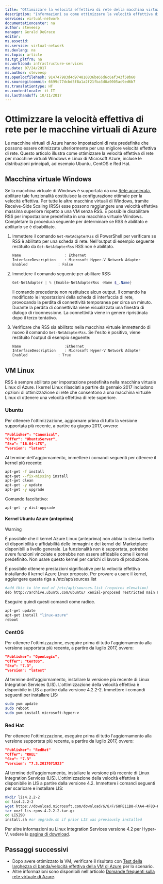 ```yaml
---
title: "Ottimizzare la velocità effettiva di rete della macchina virtuale | Documentazione Microsoft"
description: "Informazioni su come ottimizzare la velocità effettiva di rete della macchina virtuale di Azure."
services: virtual-network
documentationcenter: na
author: steveesp
manager: Gerald DeGrace
editor: 
ms.assetid: 
ms.service: virtual-network
ms.devlang: na
ms.topic: article
ms.tgt_pltfrm: na
ms.workload: infrastructure-services
ms.date: 07/24/2017
ms.author: steveesp
ms.openlocfilehash: 914747983d4d974810836be66d6c6af343f58b60
ms.sourcegitcommit: 6699c77dcbd5f8a1a2f21fba3d0a0005ac9ed6b7
ms.translationtype: HT
ms.contentlocale: it-IT
ms.lasthandoff: 10/11/2017
---
```

# <a name="optimize-network-throughput-for-azure-virtual-machines"></a>Ottimizzare la velocità effettiva di rete per le macchine virtuali di Azure

Le macchine virtuali di Azure hanno impostazioni di rete predefinite che possono essere ottimizzate ulteriormente per una migliore velocità effettiva di rete. Questo articolo illustra come ottimizzare la velocità effettiva di rete per macchine virtuali Windows e Linux di Microsoft Azure, incluse le distribuzioni principali, ad esempio Ubuntu, CentOS e Red Hat.

## <a name="windows-vm"></a>Macchina virtuale Windows

Se la macchina virtuale di Windows è supportata da una [Rete accelerata](virtual-network-create-vm-accelerated-networking.md), abilitare tale funzionalità costituisce la configurazione ottimale per la velocità effettiva. Per tutte le altre macchine virtuali di Windows, tramite Receive-Side Scaling (RSS) esse possono raggiungere una velocità effettiva massima superiore rispetto a una VM senza RSS. È possibile disabilitare RSS per impostazione predefinita in una macchina virtuale Windows. Completare la procedura seguente per determinare se RSS è abilitato e abilitarlo se è disabilitato.

1. Immettere il comando `Get-NetAdapterRss` di PowerShell per verificare se RSS è abilitato per una scheda di rete. Nell'output di esempio seguente restituito da `Get-NetAdapterRss` RSS non è abilitato.

    ```powershell
    Name                    : Ethernet
    InterfaceDescription    : Microsoft Hyper-V Network Adapter
    Enabled              : False
    ```
2. Immettere il comando seguente per abilitare RSS:

    ```powershell
    Get-NetAdapter | % {Enable-NetAdapterRss -Name $_.Name}
    ```
    Il comando precedente non restituisce alcun output. Il comando ha modificato le impostazioni della scheda di interfaccia di rete, provocando la perdita di connettività temporanea per circa un minuto. Durante la perdita di connettività viene visualizzata una finestra di dialogo di riconnessione. La connettività viene in genere ripristinata dopo il terzo tentativo.
3. Verificare che RSS sia abilitato nella macchina virtuale immettendo di nuovo il comando `Get-NetAdapterRss`. Se l'esito è positivo, viene restituito l'output di esempio seguente:

    ```powershell
    Name                    :Ethernet
    InterfaceDescription    : Microsoft Hyper-V Network Adapter
    Enabled              : True
    ```

## <a name="linux-vm"></a>VM Linux

RSS è sempre abilitato per impostazione predefinita nella macchina virtuale Linux di Azure. I kernel Linux rilasciati a partire da gennaio 2017 includono opzioni di ottimizzazione di rete che consentono a una macchina virtuale Linux di ottenere una velocità effettiva di rete superiore.

### <a name="ubuntu"></a>Ubuntu

Per ottenere l'ottimizzazione, aggiornare prima di tutto la versione supportata più recente, a partire da giugno 2017, ovvero:
```json
"Publisher": "Canonical",
"Offer": "UbuntuServer",
"Sku": "16.04-LTS",
"Version": "latest"
```
Al termine dell'aggiornamento, immettere i comandi seguenti per ottenere il kernel più recente:

```bash
apt-get -f install
apt-get --fix-missing install
apt-get clean
apt-get -y update
apt-get -y upgrade
```

Comando facoltativo:

`apt-get -y dist-upgrade`
#### <a name="ubuntu-azure-preview-kernel"></a>Kernel Ubuntu Azure (anteprima)
> [!WARNING]
> È possibile che il kernel Azure Linux (anteprima) non abbia lo stesso livello di disponibilità e affidabilità delle immagini e dei kernel del Marketplace disponibili a livello generale. La funzionalità non è supportata, potrebbe avere funzioni vincolate e potrebbe non essere affidabile come il kernel predefinito. Non usare questo kernel per carichi di lavoro di produzione.

È possibile ottenere prestazioni significative per la velocità effettiva installando il kernel Azure Linux proposto. Per provare a usare il kernel, aggiungere questa riga a /etc/apt/sources.list

```bash
#add this to the end of /etc/apt/sources.list (requires elevation)
deb http://archive.ubuntu.com/ubuntu/ xenial-proposed restricted main multiverse universe
```

Eseguire quindi questi comandi come radice.
```bash
apt-get update
apt-get install "linux-azure"
reboot
```

### <a name="centos"></a>CentOS

Per ottenere l'ottimizzazione, eseguire prima di tutto l'aggiornamento alla versione supportata più recente, a partire da luglio 2017, ovvero:
```json
"Publisher": "OpenLogic",
"Offer": "CentOS",
"Sku": "7.3",
"Version": "latest"
```
Al termine dell'aggiornamento, installare la versione più recente di Linux Integration Services (LIS).
L'ottimizzazione della velocità effettiva è disponibile in LIS a partire dalla versione 4.2.2-2. Immettere i comandi seguenti per installare LIS:

```bash
sudo yum update
sudo reboot
sudo yum install microsoft-hyper-v
```

### <a name="red-hat"></a>Red Hat

Per ottenere l'ottimizzazione, eseguire prima di tutto l'aggiornamento alla versione supportata più recente, a partire da luglio 2017, ovvero:
```json
"Publisher": "RedHat"
"Offer": "RHEL"
"Sku": "7.3"
"Version": "7.3.2017071923"
```
Al termine dell'aggiornamento, installare la versione più recente di Linux Integration Services (LIS).
L'ottimizzazione della velocità effettiva è disponibile in LIS a partire dalla versione 4.2. Immettere i comandi seguenti per scaricare e installare LIS:

```bash
mkdir lis4.2.2-2
cd lis4.2.2-2
wget https://download.microsoft.com/download/6/8/F/68FE11B8-FAA4-4F8D-8C7D-74DA7F2CFC8C/lis-rpms-4.2.2-2.tar.gz
tar xvzf lis-rpms-4.2.2-2.tar.gz
cd LISISO
install.sh #or upgrade.sh if prior LIS was previously installed
```

Per altre informazioni su Linux Integration Services versione 4.2 per Hyper-V, vedere la [pagina di download](https://www.microsoft.com/download/details.aspx?id=55106).

## <a name="next-steps"></a>Passaggi successivi
* Dopo avere ottimizzato la VM, verificare il risultato con [Test della larghezza di banda/velocità effettiva della VM di Azure](virtual-network-bandwidth-testing.md) per lo scenario.
* Altre informazioni sono disponibili nell'articolo [Domande frequenti sulla rete virtuale di Azure](virtual-networks-faq.md).
